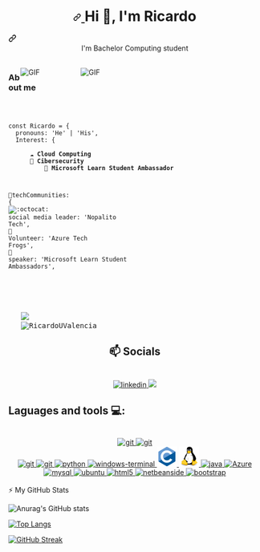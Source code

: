 <h1 align="center" dir="auto">
    <a id="user-content-hi--im-ricardo" class="anchor" aria-hidden="true" href="#hi--im-ricardo">
        <svg class="octicon octicon-link" viewBox="0 0 16 16" version="1.1" width="16" height="16" aria-hidden="true">
            <path fill-rule="evenodd" d="M7.775 3.275a.75.75 0 001.06 1.06l1.25-1.25a2 2 0 112.83 2.83l-2.5 2.5a2 2 0 01-2.83 0 .75.75 0 00-1.06 1.06 3.5 3.5 0 004.95 0l2.5-2.5a3.5 3.5 0 00-4.95-4.95l-1.25 1.25zm-4.69 9.64a2 2 0 010-2.83l2.5-2.5a2 2 0 012.83 0 .75.75 0 001.06-1.06 3.5 3.5 0 00-4.95 0l-2.5 2.5a3.5 3.5 0 004.95 4.95l1.25-1.25a.75.75 0 00-1.06-1.06l-1.25 1.25a2 2 0 01-2.83 0z">
            </path>
        </svg>
    </a>Hi <g-emoji class="g-emoji" alias="wave" fallback-src="https://github.githubassets.com/images/icons/emoji/unicode/1f44b.png">👋</g-emoji>, I'm Ricardo</h1>
<!--### Hi there 👋 I'm Ricardo Uribe-->
<a id="user-content-im-bachelor-computer-student-,-i-like-learn-about-tech-specially-data-science" class="anchor" aria-hidden="true" href="im-bachelor-computer-student-,-i-like-learn-about-tech-specially-data-science"><svg class="octicon octicon-link" viewBox="0 0 16 16" version="1.1" width="16" height="16" aria-hidden="true"><path fill-rule="evenodd" d="M7.775 3.275a.75.75 0 001.06 1.06l1.25-1.25a2 2 0 112.83 2.83l-2.5 2.5a2 2 0 01-2.83 0 .75.75 0 00-1.06 1.06 3.5 3.5 0 004.95 0l2.5-2.5a3.5 3.5 0 00-4.95-4.95l-1.25 1.25zm-4.69 9.64a2 2 0 010-2.83l2.5-2.5a2 2 0 012.83 0 .75.75 0 001.06-1.06 3.5 3.5 0 00-4.95 0l-2.5 2.5a3.5 3.5 0 004.95 4.95l1.25-1.25a.75.75 0 00-1.06-1.06l-1.25 1.25a2 2 0 01-2.83 0z">
    </path>
    </svg>
</a>
<div align="center" valign="top" dir="auto">I'm Bachelor Computing student</div>
</h3>
<br> 

<p>
   <a target="_blank" reel="noopener noreferrer">
        <img align="right" alt="GIF" src="https://user-images.githubusercontent.com/5713670/87202985-820dcb80-c2b6-11ea-9f56-7ec461c497c3.gif" width="360px" style="max-width: 100%;">
       <img align="right" alt="GIF" src="https://camo.githubusercontent.com/b396fda3c50ba27ff9d72f78fb99d140121b852f3fafb617820f345c0539fbee/68747470733a2f2f6d65646961342e67697068792e636f6d2f6d656469612f4c724d427875564b714448434f4a373966502f67697068792e6769663f6369643d6563663035653437776a727930743736686f306c77707171726d67786a6269677366627639356a38756d386873766877267269643d67697068792e6769662663743d73" width="120px" style="max-width: 100%;">
</p>

<h3 dir="auto"> About me </h3>
<pre class = "notranslate">
    <code> 

<div class="highlight highlight-source-js notranslate position-relative overflow-auto" dir="auto"><pre><span class="pl-k">const</span> <span class="pl-v">Ricardo</span> <span class="pl-c1">=</span> <span class="pl-kos">{</span>
  <span class="pl-c1">pronouns</span>: <span class="pl-s">'He'</span> <span class="pl-c1">|</span> <span class="pl-s">'His'</span><span class="pl-kos">,</span>
  <span class="pl-c1">Interest</span>: <span class="pl-kos">{</span>
    <b>
      <span class="pl-s"><g-emoji class="g-emoji" alias="cloud" fallback-src="https://github.githubassets.com/images/icons/emoji/unicode/2601.png">☁️ Cloud Computing</g-emoji></span><span class="pl-kos">
      <span class="pl-s"><g-emoji class="g-emoji" alias="closed_lock_with_key" fallback-src="https://github.githubassets.com/images/icons/emoji/unicode/1f510.png">🔐 Cibersecurity</g-emoji></span><span class="pl-kos">
          <span class="pl-s"><g-emoji class="g-emoji" alias="large_blue_circle" fallback-src="https://github.githubassets.com/images/icons/emoji/unicode/1f535.png">🔵 Microsoft Learn Student Ambassador</g-emoji></span><span class="pl-kos">
      </b>
      
  <span class="pl-c1"><g-emoji class="g-emoji" alias="paperclip" fallback-src="https://github.githubassets.com/images/icons/emoji/unicode/1f4ce.png">📎techCommunities</g-emoji></span>: <span class="pl-kos">{</span>
                <span class="pl-c1"><img class="emoji" title=":octocat:" alt=":octocat:" src="https://github.githubassets.com/images/icons/emoji/octocat.png" height="20" width="20" align="absmiddle"> social media leader</span>: <span class="pl-s">'Nopalito Tech'</span><span class="pl-kos">,</span>
                <span class="pl-c1"><g-emoji class="g-emoji" alias="frog" fallback-src="https://github.githubassets.com/images/icons/emoji/unicode/1f438.png">🐸 Volunteer</g-emoji></span>: <span class="pl-s">'Azure Tech Frogs'</span><span class="pl-kos">,</span> 
                <span class="pl-c1"><g-emoji class="g-emoji" alias="bust_in_silhouette" fallback-src="https://github.githubassets.com/images/icons/emoji/unicode/1f464.png">👤 speaker</g-emoji></span>: <span class="pl-s">'Microsoft Learn Student Ambassadors'</span><span class="pl-kos">,</span>
    </clipboard-copy>
  </div></div>
   </code>
   <img src="https://img.shields.io/github/followers/RicardoUValencia.svg?style=social&label=Follow&maxAge=2592000">
   <img src="https://camo.githubusercontent.com/0844f5f49ed2cf9e19c4a8529666f6fc02b21b58e855c8760e700cc86233b568/68747470733a2f2f6b6f6d617265762e636f6d2f67687076632f3f757365726e616d653d616c6565707379266c6162656c3d50726f66696c65253230766965777326636f6c6f723d306537356236267374796c653d666c617426636f6c6f723d79656c6c6f77" alt="RicardoUValencia" data-canonical-src="https://komarev.com/ghpvc/?username=RicardoUValencia&amp;label=Profile%20views&amp;color=0e75b6&amp;style=flat&amp;color=yellow" style="max-width: 100%;">
</pre>

  
    
<div align="center"><h2 dir="auto"> 📫 Socials </h2>
<br>

<a href="https://www.linkedin.com/in/ricardouv/">
    <img src="https://img.shields.io/badge/LinkedIn-0077B5?style=for-the-badge&logo=linkedin&logoColor=white" alt="linkedin" style="max-width: 100%">
</a>

<a href="https://twitter.com/_ricardouv">
    <img src="https://img.shields.io/badge/Twitter-1DA1F2?style=for-the-badge&logo=twitter&logoColor=white">
</a>


</div>
    
<!-- <a href="https://twitter.com/ru_viper">
    <img src="https://img.shields.io/badge/Twitter-1DA1F2?style=for-the-badge&logo=twitter&logoColor=white" alt="twitter" data-canonical-src="https://img.shields.io/badge/twitter-%2300acee.svg?&amp;style=for-the-badge&amp;logo=twitter&amp;logoColor=white" style="max-width: 100%;">
</a> -->

    
## Laguages and tools :computer::
<div align="center" valign="top" dir="auto">
   <br>
<a href="https://www.eclipse.org/" reel="nofollow">
   <img src="https://img.shields.io/badge/Eclipse-2C2255?style=for-the-badge&logo=eclipse&logoColor=white" alt="git" width="90" height="30" style="max-width: 100%;">
    </a>
    
<a href="https://www.jetbrains.com/es-es/idea/" reel="nofollow">
    <img src="https://img.shields.io/badge/IntelliJ_IDEA-000000.svg?style=for-the-badge&logo=intellij-idea&logoColor=white" alt="git" width="90" height="30" style="max-width: 100%;">
    </a>
    
   <br>
<a href="https://code.visualstudio.com/" reel="nofollow">
    <img src="https://img.shields.io/badge/Visual_Studio_Code-0078D4?style=for-the-badge&logo=visual%20studio%20code&logoColor=white" alt="git" width="90" height="30" style="max-width: 100%;">
</a>
    
<a href="https://git-scm.com/" reel="nofollow">
   <img src="https://img.shields.io/badge/GIT-E44C30?style=for-the-badge&logo=git&logoColor=white" alt="git" width="90" height="30" style="max-width: 100%;">     
</a>
   
<a href="https://www.python.org/">
   <img src="https://img.shields.io/badge/Python-14354C?style=for-the-badge&logo=python&logoColor=white" alt="python" width="90" height="30" style="max-width: 100%;">
</a>

<a href="https://apps.microsoft.com/store/detail/windows-terminal/9N0DX20HK701?hl=en-us&gl=US">
    <img src="https://img.shields.io/badge/windows%20terminal-4D4D4D?style=for-the-badge&logo=windows%20terminal&logoColor=white" alt="windows-terminal" width="90" height="30" style="max-width: 100%;">
</a>
    
<a href="https://www.cprogramming.com/">
    <img src="https://raw.githubusercontent.com/devicons/devicon/master/icons/c/c-original.svg" alt="C" width="40" height="40" style="max-width: 100%;">
</a>
   
<a href="https://docs.microsoft.com/en-us/windows/wsl/">
    <img src="https://raw.githubusercontent.com/devicons/devicon/master/icons/linux/linux-original.svg" alt="linux" alt="python" width="40" height="40" style="max-width: 100%;">
</a>
   
<a href="https://www.java.com/es/">
    <img src="https://img.shields.io/badge/Java-ED8B00?style=for-the-badge&logo=java&logoColor=white" alt="java" width="90" height="30" style="max-width: 100%;">
</a>
   
<a href="https://azure.microsoft.com/es-mx/features/azure-portal/">
     <img src="https://img.shields.io/badge/Microsoft_Azure-0089D6?style=for-the-badge&logo=microsoft-azure&logoColor=white" alt="Azure" width="90" height="30" style="max-width: 100%;">      
</a>
     
<a href="https://www.mysql.com/">
   <img src="https://img.shields.io/badge/MySQL-005C84?style=for-the-badge&logo=mysql&logoColor=white" alt="mysql" width="90" height="30" style="max-width: 100%;"> </a>
    
<a href="https://ubuntu.com/wsl">
    <img src="https://img.shields.io/badge/Ubuntu-E95420?style=for-the-badge&logo=ubuntu&logoColor=white" alt="ubuntu" width="90" height="30" style="max-width: 100%;">
</a>
     
<a href="https://www.w3.org/html/">
    <img src="https://img.shields.io/badge/HTML5-E34F26?style=for-the-badge&logo=html5&logoColor=white" alt="html5" width="90" height="30" style="max-width: 100%;">   
</a>
    
<a href="https://netbeans.apache.org/">
    <img src="https://img.shields.io/badge/NetBeansIDE-1B6AC6.svg?style=for-the-badge&logo=apache-netbeans-ide&logoColor=white" alt="netbeanside" width="90" height="30" style="max-width: 100%;">    
</a>
    
<a href="https://getbootstrap.com">
    <img src="https://img.shields.io/badge/Bootstrap-563D7C?style=for-the-badge&logo=bootstrap&logoColor=white" alt="bootstrap" width="90" height="30" style="max-width: 100%;">
</a>
</div>
<br>

<div align="left"> ⚡ My GitHub Stats
    
![Anurag's GitHub stats](https://github-readme-stats.vercel.app/api?username=RicardoUValencia&show_icons=true&theme=chartreuse-dark)   


[![Top Langs](https://github-readme-stats.vercel.app/api/top-langs/?username=RicardoUValencia&layout=compact&theme=chartreuse-dark)](https://github.com/RicardoUValencia/github-readme-stats)


[![GitHub Streak](https://github-readme-streak-stats.herokuapp.com?user=RicardoUValencia&theme=hacker&hide_border=true&date_format=M%20j%5B%2C%20Y%5D)](https://git.io/streak-stats)
</div>


<!-- <img src="https://github.com/fehbs/fehbs/raw/output/github-contribution-grid-snake.svg" style="max-width: 100;">

**RicardoUValencia/RicardoUValencia** is a ✨ _special_ ✨ repository because its `README.md` (this file) appears on your GitHub profile.

Here are some ideas to get you started:

- 🔭 I’m currently working on ...
- 🌱 I’m currently learning Azure Cloud
- 👯 I’m looking to collaborate on ...
- 🤔 I’m looking for help with ...
- 💬 Ask me about ...
- 📫 How to reach me: ...
- 😄 Pronouns: ...
- ⚡ Fun fact: ...
-->
